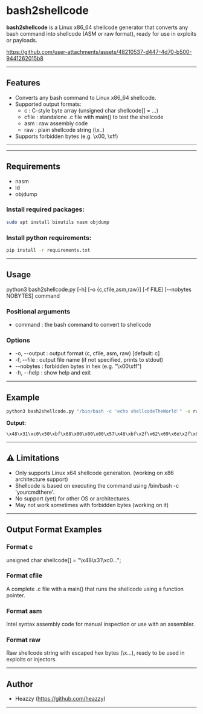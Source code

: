 #  bash2shellcode

**bash2shellcode** is a Linux x86_64 shellcode generator that converts any bash command into shellcode (ASM or raw format), ready for use in exploits or payloads.



https://github.com/user-attachments/assets/48210537-d447-4d70-b500-9441262015b8


---

##  Features

- Converts any bash command to Linux x86_64 shellcode.
- Supported output formats:
  - c : C-style byte array (unsigned char shellcode[] = ...)
  - cfile : standalone .c file with main() to test the shellcode
  - asm : raw assembly code
  - raw : plain shellcode string (\x..)
- Supports forbidden bytes (e.g. \x00, \xff)

---

---

## Requirements

- nasm 
- ld 
- objdump

### Install required packages:
```bash
sudo apt install binutils nasm objdump
```

### Install python requirements:

```bash
pip install -r requirements.txt
```

---



##  Usage

python3 bash2shellcode.py [-h] [-o {c,cfile,asm,raw}] [-f FILE] [--nobytes NOBYTES] command

### Positional arguments

- command : the bash command to convert to shellcode

### Options

- -o, --output : output format (c, cfile, asm, raw) [default: c]
- -f, --file : output file name (if not specified, prints to stdout)
- --nobytes : forbidden bytes in hex (e.g. "\x00\xff")
- -h, --help : show help and exit

---

##  Example
```bash
python3 bash2shellcode.py "/bin/bash -c 'echo shellcodeTheWorld'" -o raw
```
**Output:**
```raw
\x48\x31\xc0\x50\xbf\x68\x00\x00\x00\x57\x48\xbf\x2f\x62\x69\x6e\x2f\x62\x61\x73\x57\xbe\x2d\x63\x00\x00\x56\x48\xbe\x65\x57\x6f\x72\x6c\x64\x00\x00\x56\x48\xbe\x6c\x6c\x63\x6f\x64\x65\x54\x68\x56\x48\xbe\x65\x63\x68\x6f\x20\x73\x68\x65\x56\x48\x89\xe7\xeb\x00\x48\x31\xc0\x50\x48\x89\xe2\x48\x83\xc7\x20\x48\x8d\x77\xe0\x56\x48\x8d\x77\xf8\x56\x57\x48\x89\xe6\xb0\x3b\x0f\x05
```
---

## ⚠ Limitations

- Only supports Linux x64 shellcode generation. (working on x86 architecture support)
- Shellcode is based on executing the command using /bin/bash -c 'yourcmdthere'.
- No support (yet) for other OS or architectures.
- May not work sometimes with forbidden bytes (working on it)

---

##  Output Format Examples

### Format c
unsigned char shellcode[] = "\x48\x31\xc0...";

### Format cfile
A complete .c file with a main() that runs the shellcode using a function pointer.

### Format asm
Intel syntax assembly code for manual inspection or use with an assembler.

### Format raw
Raw shellcode string with escaped hex bytes (\x...), ready to be used in exploits or injectors.

---

##  Author

- Heazzy (https://github.com/heazzy)

---

